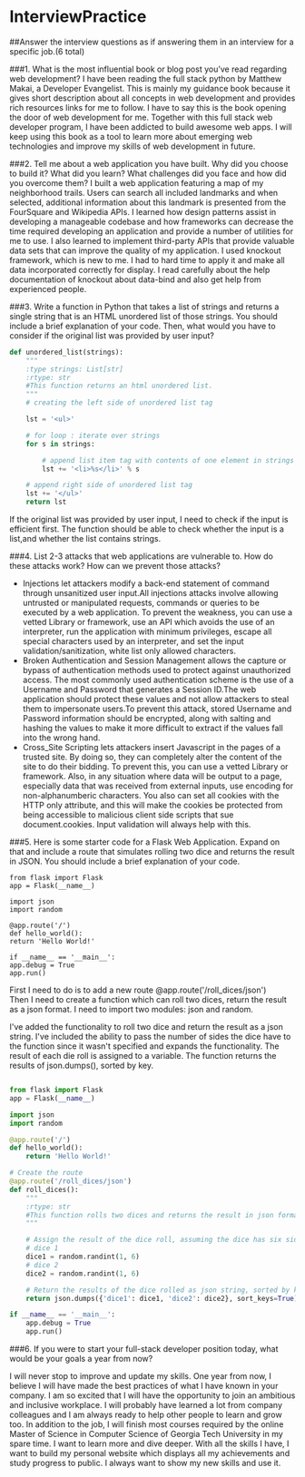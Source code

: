 # InterviewPractice
##Answer the interview questions as if answering them in an interview for a specific job.(6 total)


###1. What is the most influential book or blog post you’ve read regarding web development?
I have been reading the full stack python by Matthew Makai, a Developer Evangelist. This is mainly my guidance book because it gives short description about all concepts in web development and provides rich resources links for me to follow. I have to say this is the book opening the door of web development for me.  Together with this full stack web developer program, I have been addicted to build awesome web apps. I will keep using this book as a tool to learn more about emerging web technologies and improve my skills of web development in future.   

###2. Tell me about a web application you have built. Why did you choose to build it? What did you learn? What challenges did you face and how did you overcome them?
I built a web application featuring a map of my neighborhood trails. Users can search all included landmarks and when selected, additional information about this landmark is presented
from the FourSquare and Wikipedia APIs. I learned how design patterns assist in developing
a manageable codebase and how frameworks can decrease the time required developing an application and provide a number of utilities for me to use. I also learned to implement third-party APIs that provide valuable data sets that can improve the quality of my application. I used knockout framework, which is new to me. I had to hard time to apply it
and make all data incorporated correctly for display. I read carefully about the help documentation of knockout about data-bind and also get help from experienced people.

###3. Write a function in Python that takes a list of strings and returns a single string that is an HTML unordered list of those strings. You should include a brief explanation of your code. Then, what would you have to consider if the original list was provided by user input?
```Python
def unordered_list(strings):
    """
    :type strings: List[str]
    :rtype: str
    #This function returns an html unordered list.
    """
    # creating the left side of unordered list tag

    lst = '<ul>'

    # for loop : iterate over strings
    for s in strings:

        # append list item tag with contents of one element in strings
        lst += '<li>%s</li>' % s

    # append right side of unordered list tag
    lst += '</ul>'
    return lst

```

If the original list was provided by user input, I need to check if the input is efficient first. The function should be able to check whether the input is a list,and whether the list contains strings.

###4. List 2-3 attacks that web applications are vulnerable to. How do these attacks work? How can we prevent those attacks?
* Injections let attackers modify a back-end statement of command through unsanitized
user input.All injections attacks involve allowing untrusted or manipulated requests,
commands or queries to be executed by a web application.
To prevent the weakness, you can use a vetted Library or framework, use an API which avoids
the use of an interpreter, run the application with minimum privileges, escape all special characters used by an interpreter, and set the input validation/sanitization, white list only allowed characters.
* Broken Authentication and Session Management allows the capture or bypass of authentication methods used to protect against unauthorized access. The most commonly used authentication scheme is the use of a Username and Password that generates a Session ID.The web application should protect these values and not allow attackers to steal them to impersonate users.To prevent this attack, stored Username and Password information should be encrypted, along with salting and hashing the values to make it more difficult to extract if the values fall into the wrong hand.
* Cross_Site Scripting lets attackers insert Javascript in the pages of a trusted site. By doing so, they can completely alter the content of the site to do their bidding. To prevent this, you can use a vetted Library or framework. Also, in any situation where data will be output to a page, especially data that was received from external inputs, use encoding for non-alphanumberic characters. You also can set all cookies with the HTTP only attribute, and this will make the cookies be protected from being accessible to malicious client side scripts that sue document.cookies. Input validation will always help with this.  

###5. Here is some starter code for a Flask Web Application. Expand on that and include a route that simulates rolling two dice and returns the result in JSON. You should include a brief explanation of your code.
  ```
from flask import Flask
app = Flask(__name__)

import json
import random

@app.route('/')
def hello_world():
return 'Hello World!'

if __name__ == '__main__':
app.debug = True
app.run()

  ```
First I need to do is to add a new route @app.route('/roll_dices/json')  
Then I need to create a function which can roll two dices, return the result as a json
format. I need to import two modules: json and random.



I've added the functionality to roll two dice and return the result as a json string.
  I've included the ability to pass the number of sides the dice have to the function since it wasn't specified and expands the functionality.
  The result of each die roll is assigned to a variable. The function returns the results of json.dumps(), sorted by key.
  ```python

  from flask import Flask
  app = Flask(__name__)

  import json
  import random

  @app.route('/')
  def hello_world():
      return 'Hello World!'

  # Create the route
  @app.route('/roll_dices/json')
  def roll_dices():
      """
      :rtype: str
      #This function rolls two dices and returns the result in json format
      """

      # Assign the result of the dice roll, assuming the dice has six sides.
      # dice 1
      dice1 = random.randint(1, 6)
      # dice 2
      dice2 = random.randint(1, 6)

      # Return the results of the dice rolled as json string, sorted by key
      return json.dumps({'dice1': dice1, 'dice2': dice2}, sort_keys=True)

  if __name__ == '__main__':
      app.debug = True
      app.run()

  ```


###6. If you were to start your full-stack developer position today, what would be your goals a year from now?

I will never stop to improve and update my skills. One year from now, I believe I will have made the best practices of what I have known in your company. I am so excited that I will have the opportunity to join an ambitious and inclusive workplace. I will probably have learned a lot from company colleagues and I am always ready to help other people to learn and grow too. In addition to the job, I will finish most courses required by the online Master of Science in Computer Science of Georgia Tech University in my spare time. I want to learn more and dive deeper. With all the skills I have, I want to build my personal website which displays all my achievements and study progress to public. I always want to show my new skills and use it.  

